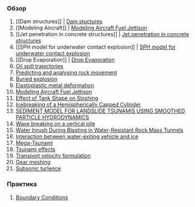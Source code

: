### Обзор
1) [[Dam structures]] | [Dam stuctures](https://www.researchgate.net/publication/389034206_A_rate-dependent_peridynamic-SPH_coupling_model_for_damage_and_failure_analysis_of_concrete_dam_structures_subjected_to_underwater_explosions) 
2) [[Modeling Aircraft]] | [Modeling Aircraft Fuel Jettison](https://www.researchgate.net/publication/378197597_Modeling_Aircraft_Fuel_Jettison_Using_Smoothed_Particle_Hydrodynamics_on_Finite-Volume_Meshes)
3) [[Jet penetration in concrete structures]] | [Jet penetration in concrete structures](https://www.researchgate.net/publication/393805973_GPU-parallelized_SPH_solver_for_accurate_hypervelocity_impact_simulation_of_shaped_charge_jet_penetration_in_concrete_structures)
4) [[SPH model for underwater contact explosion]] | [SPH model for underwater contact explosion](https://www.researchgate.net/publication/391675172_A_volume-adaptive_smoothed_particle_hydrodynamics_SPH_model_for_underwater_contact_explosion)
5) [[Drop Evaporation]] | [Drop Evaporation](https://www.researchgate.net/publication/389424974_Smoothed_Particle_Hydrodynamics_SPH_Simulations_of_Drop_Evaporation_A_Comprehensive_Overview_of_Methods_and_Applications)
6) [Oil spill trajectories](https://www.researchgate.net/publication/396483471_Prediction_of_refined_oil_spill_trajectories_in_mountainous_terrain_using_a_workflow_combining_smoothed_particle_hydrodynamics_and_digital_elevation_models)
7) [Predicting and analysing rock movement](https://www.researchgate.net/publication/394269225_SMOOTHED_PARTICLE_HYDRODYNAMICS_METHOD_FOR_PREDICTING_AND_ANALYZING_DYNAMIC_ROCK_MOVEMENT_IN_COMPLEX_GEOMECHANICAL_CONDITIONS)
8) [Buried explosion](https://www.researchgate.net/publication/388598948_A_coupled_and_parallel_peridynamics-SPH_modeling_and_simulation_of_buried_explosion_induced_soil_fragmentation_and_cratering)
9) [Elastoplastic metal deformation](https://www.researchgate.net/publication/395962354_Elastoplastic_Deformation_in_Metal_Forming_by_using_a_2D_Shell-based_SPH_Model_Validation_through_Wagoner_Deep_Drawing_Test)
10) [Modeling Aircraft Fuel Jettison](https://www.researchgate.net/publication/378197597_Modeling_Aircraft_Fuel_Jettison_Using_Smoothed_Particle_Hydrodynamics_on_Finite-Volume_Meshes)
11) [Effect of Tank Shape on Sloshing](https://www.researchgate.net/publication/372091564_Numerical_Simulation_of_the_Effect_of_Tank_Shape_on_Sloshing_Using_Smoothed_Particle_Hydrodynamics)
12) [Icebreaking of a Hemispherically Capped Cylinder](https://www.researchgate.net/publication/395095025_Numerical_Study_on_High-Speed_Icebreaking_of_a_Hemispherically_Capped_Cylinder_Based_on_the_Smoothed_Particle_Hydrodynamics_Method)
13) [SEDIMENT MODEL FOR LANDSLIDE TSUNAMIS USING SMOOTHED PARTICLE HYDRODYNAMICS](https://www.researchgate.net/publication/392225666_SEDIMENT_MODEL_FOR_LANDSLIDE_TSUNAMIS_USING_SMOOTHED_PARTICLE_HYDRODYNAMICS)
14) [Wave breaking on a vertical pile](https://www.researchgate.net/publication/392007010_Exploring_Dissipation_Terms_in_the_SPH_Momentum_Equation_for_Wave_Breaking_on_a_Vertical_Pile)
15) [Water Inrush During Blasting in Water-Resistant Rock Mass Tunnels](https://www.researchgate.net/publication/391997266_Numerical_Analysis_Method_of_Water_Inrush_During_Blasting_in_Water-Resistant_Rock_Mass_Tunnels_Based_on_FEM-SPH_Coupling_Algorithm)
16) [Interaction between water-exiting vehicle and ice](https://www.researchgate.net/publication/394062144_Numerical_Study_on_Interaction_Between_the_Water-Exiting_Vehicle_and_Ice_Based_on_FEM-SPH-SALE_Coupling_Algorithm)
17) [Mega-Tsunami](https://www.researchgate.net/publication/394472175_Meshfree_modeling_of_landslide-generated_mega-tsunami_in_Lituya_Bay_using_a_two-layer_two-phase_SPH)
18) [Tsunami effects](https://www.researchgate.net/publication/392225655_SPH_MODELLING_OF_HORIZONTAL_AND_VERTICAL_TSUNAMI_EFFECTS_ON_DECK_GIRDER_BRIDGES)
19) [Transport velocity formulation](https://www.researchgate.net/publication/389086688_A_unified_transport-velocity_formulation_for_SPH_simulation_of_cohesive_granular_materials)
20) [Gear meshing](https://www.researchgate.net/publication/389531331_SPH_Simulation_of_Gear_Meshing_with_Lubricating_Fluid-Solid_Coupling_and_Heat-Transfer_Process)
21) [Subsonic turlence](https://www.researchgate.net/publication/389820686_Modelling_subsonic_turbulence_with_SPH-EXA)
### Практика
1) [Boundary Conditions](https://www.researchgate.net/publication/379774885_Boundary_Conditions_for_Sph_Through_Energy_Conservation)
